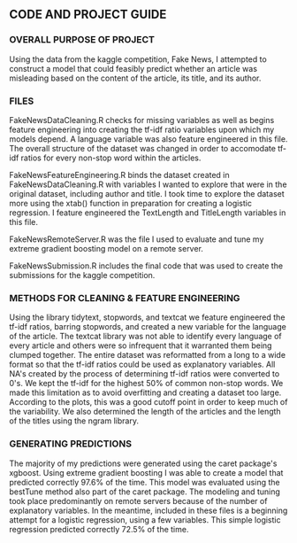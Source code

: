 ## CODE AND PROJECT GUIDE

### OVERALL PURPOSE OF PROJECT

Using the data from the kaggle competition, Fake News, I attempted to construct a model that could feasibly predict whether an article was misleading based on the content of the article, its title, and its author. 

### FILES

FakeNewsDataCleaning.R checks for missing variables as well as begins feature engineering into creating the tf-idf ratio variables upon which my models depend. A language variable was also feature engineered in this file. The overall structure of the dataset was changed in order to accomodate tf-idf ratios for every non-stop word within the articles. 

FakeNewsFeatureEngineering.R binds the dataset created in FakeNewsDataCleaning.R with variables I wanted to explore that were in the original dataset, including author and title. I took time to explore the dataset more using the xtab() function in preparation for creating a logistic regression. I feature engineered the TextLength and TitleLength variables in this file. 

FakeNewsRemoteServer.R was the file I used to evaluate and tune my extreme gradient boosting model on a remote server. 

FakeNewsSubmission.R includes the final code that was used to create the submissions for the kaggle competition.


### METHODS FOR CLEANING & FEATURE ENGINEERING
Using the library tidytext, stopwords, and textcat we feature engineered the tf-idf ratios, barring stopwords, and created a new variable for the language of the article. The textcat library was not able to identify every language of every article and others were so infrequent that it warranted them being clumped together. The entire dataset was reformatted from a long to a wide format so that the tf-idf ratios could be used as explanatory variables. All NA's created by the process of determining tf-idf ratios were converted to 0's. We kept the tf-idf for the highest 50% of common non-stop words. We made this limitation as to avoid overfitting and creating a dataset too large. According to the plots, this was a good cutoff point in order to keep much of the variability. We also determined the length of the articles and the length of the titles using the ngram library. 

### GENERATING PREDICTIONS
The majority of my predictions were generated using the caret package's xgboost. Using extreme gradient boosting I was able to create a model that predicted correctly 97.6% of the time. This model was evaluated using the bestTune method also part of the caret package. The modeling and tuning took place predominantly on remote servers because of the number of explanatory variables. In the meantime, included in these files is a beginning attempt for a logistic regression, using a few variables. This simple logistic regression predicted correctly 72.5% of the time. 
